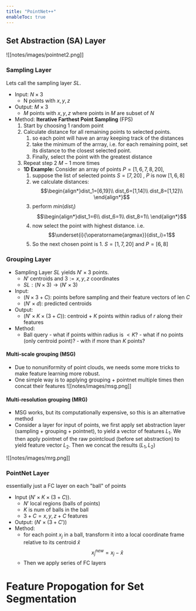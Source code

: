 ```yaml
---
title: "PointNet++"
enableToc: true
---
```



## Set Abstraction (SA) Layer
![[notes/images/pointnet2.png]]

### Sampling Layer 
Lets call the sampling layer $SL$.
- Input: $N\times 3$ 
	- N points with $x,y,z$
- Output: $M\times 3$ 
	- $M$ points with $x,y,z$ where points in $M$ are subset of $N$
- Method: **Iterative Farthest Point Sampling** (FPS)
	1. Start by choosing 1 random point
	2. Calculate distance for all remaining points to selected points.
		1. so each point will have an array keeping track of the distances 
		3. take the minimum of the arrray, i.e. for each remaining point, set its distance to the closest selected point.
		4. Finally, select the point with the greatest distance
	3. Repeat step 2 $M-1$ more times
	- **1D Example:** Consider an array of points $P=[1,6,7,8,20]$, 
		1. suppose the list of selected points $S=[7,20]$ , $P$ is now $[1,6,8]$
		2. we calculate distances:
		   $$\begin{align*}dist_1=[6,19]\\
		   dist_6=[1,14]\\
		   dist_8=[1,12]\\
		   \end{align*}$$
		3. perform $min (dist_i)$$$\begin{align*}dist_1=6\\
		   dist_6=1\\
		   dist_8=1\\
		   \end{align*}$$
		4. now select the point with highest distance. i.e. $$\underset{i}{\operatorname{argmax}}(dist_i)=1$$
		5. So the next chosen point is 1. $S=[1,7,20]$ and $P=[6,8]$



### Grouping Layer
- Sampling Layer $SL$ yields $N'\times 3$ points.
	- $N'$ centroids and $3:= x,y,z$ coordinates 
	- $SL:(N\times 3) \to (N'\times 3)$
- Input: 
	- $(N\times 3+ C)$: points before sampling and their feature vectors of len $C$
	-  $(N'\times d)$: predicted centroids 
- Output: 
	- $(N'\times K \times (3+C))$: centroid + $K$ points within radius of $r$ along their features
- Method: 
	- Ball query
			- what if points within radius is $<K$? 
			- what if no points (only centroid point)?
			- with if more than $K$ points?  

#### Multi-scale grouping (MSG)
- Due to nonuniformity of point clouds, we needs some more tricks to make feature learning more robust. 
- One simple way is to applying grouping + pointnet multiple times then concat their features 
![[notes/images/msg.png]]


#### Multi-resolution grouping (MRG)
- MSG works, but its computationally expensive, so this is an alternative method 
- Consider a layer for input of points, we first apply set abstraction layer (sampling + grouping + pointnet), to yield a vector of features $L_1$. We then  apply pointnet of the raw pointcloud (before set abstraction) to yield feature vector $L_2$. Then we concat the results $(L_1,L_2)$ 

![[notes/images/mrg.png]]
### PointNet Layer
essentially just a FC layer on each "ball" of points
- Input $(N'\times K \times (3+C))$.
	- $N'$ local regions (balls of points)
	- $K$ is num of balls in the ball
	- $3+C = x,y,z+C \text{ features}$
- Output: $(N'\times (3+C'))$ 
- Method: 
	- for each point $x_j$ in a ball, transform it into a local coordinate frame relative to its centroid $\hat{x}$ $$x^{new}_j = x_j-\hat{x}$$
	- Then we apply series of FC layers

# Feature Propogation for Set Segmentation 



